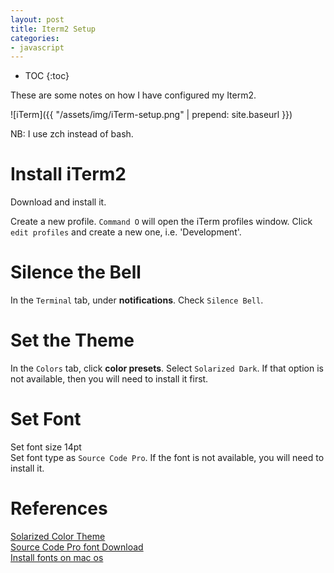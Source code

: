 ```yaml
---
layout: post
title: Iterm2 Setup
categories:
- javascript
---
```


* TOC
{:toc}

These are some notes on how I have configured my Iterm2. 

![iTerm]({{ "/assets/img/iTerm-setup.png" | prepend: site.baseurl }})  

NB: I use zch instead of bash.

# Install iTerm2  
Download and install it.  

Create a new profile.
`Command O` will open the iTerm profiles window. Click `edit profiles` and create a new one, i.e. 'Development'.

# Silence the Bell

In the `Terminal` tab, under **notifications**. Check `Silence Bell`.

# Set the Theme  

In the `Colors` tab, click **color presets**. Select `Solarized Dark`. If that option is not available, then you will need to install it first.

# Set Font

Set font size 14pt  
Set font type as `Source Code Pro`. If the font is not available, you will need to install it.


# References
[Solarized Color Theme](https://github.com/altercation/solarized/tree/master/iterm2-colors-solarized)  
[Source Code Pro font Download](https://github.com/adobe-fonts/source-code-pro/releases/tag/2.010R-ro/1.030R-it)  
[Install fonts on mac os](https://support.apple.com/en-au/HT201749)  
